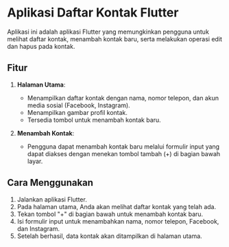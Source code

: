 # Aplikasi Daftar Kontak Flutter

Aplikasi ini adalah aplikasi Flutter yang memungkinkan pengguna untuk melihat daftar kontak, menambah kontak baru, serta melakukan operasi edit dan hapus pada kontak.

## Fitur

1. **Halaman Utama**:
   - Menampilkan daftar kontak dengan nama, nomor telepon, dan akun media sosial (Facebook, Instagram).
   - Menampilkan gambar profil kontak.
   - Tersedia tombol untuk menambah kontak baru.

2. **Menambah Kontak**:
   - Pengguna dapat menambah kontak baru melalui formulir input yang dapat diakses dengan menekan tombol tambah (+) di bagian bawah layar.

## Cara Menggunakan

1. Jalankan aplikasi Flutter.
2. Pada halaman utama, Anda akan melihat daftar kontak yang telah ada.
3. Tekan tombol "+" di bagian bawah untuk menambah kontak baru.
4. Isi formulir input untuk menambahkan nama, nomor telepon, Facebook, dan Instagram.
5. Setelah berhasil, data kontak akan ditampilkan di halaman utama.
